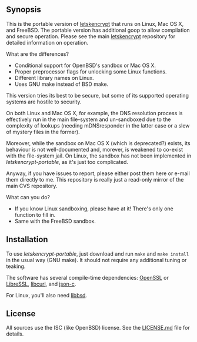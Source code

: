 ## Synopsis

This is the portable version of [letskencrypt](https://github.com/kristapsdz/letskencrypt) that runs
on Linux, Mac OS X, and FreeBSD.  The portable version has additional
goop to allow compilation and secure operation.  Please see the main
[letskencrypt](https://github.com/kristapsdz/letskencrypt) repository for detailed information on
operation.

What are the differences?

* Conditional support for OpenBSD's sandbox or Mac OS X.
* Proper preprocessor flags for unlocking some Linux functions.
* Different library names on Linux.
* Uses GNU make instead of BSD make.

This version tries its best to be secure, but some of its supported
operating systems are hostile to security.

On both Linux and Mac OS X, for example, the DNS resolution process is
effectively run in the main file-system and un-sandboxed due to the
complexity of lookups (needing mDNSresponder in the latter case or a
slew of mystery files in the former).

Moreover, while the sandbox on Mac OS X (which is deprecated?) exists,
its behaviour is not well-documented and, morever, is weakened to
co-exist with the file-system jail.  On Linux, the sandbox has not been
implemented in *letskencrypt-portable*, as it's just too complicated.

Anyway, if you have issues to report, please either post them here or
e-mail them directly to me.  This repository is really just a read-only
mirror of the main CVS repository.

What can you do?

* If you know Linux sandboxing, please have at it!  There's only one
function to fill in.
* Same with the FreeBSD sandbox.

## Installation

To use *letskencrypt-portable*, just download and run `make` and `make
install` in the usual way (GNU make).  It should not require any
additional tuning or teaking.

The software has several compile-time dependencies:
[OpenSSL](https://openssl.org) or [LibreSSL](http://www.libressl.org),
[libcurl](https://curl.haxx.se/libcurl), and
[json-c](https://github.com/json-c/json-c).

For Linux, you'll also need [libbsd](https://libbsd.freedesktop.org).

## License

All sources use the ISC (like OpenBSD) license.  See the
[LICENSE.md](LICENSE.md) file for details.
